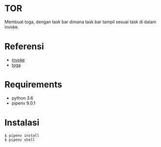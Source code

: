 # TOR

Membuat toga, dengan task bar dimana task bar tampil sesuai task di dalam invoke.

# Referensi

- [invoke](http://www.pyinvoke.org/)
- [toga](https://toga.readthedocs.io/en/latest/index.html)

# Requirements

- python 3.6
- pipenv 9.0.1

# Instalasi

```
$ pipenv install
$ pipenv shell
```
